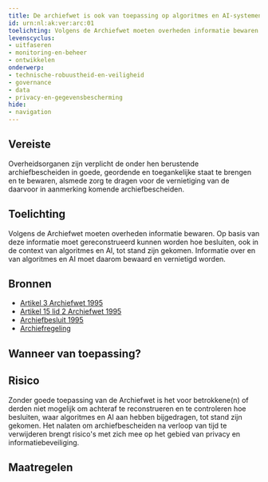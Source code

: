 ```yaml
---
title: De archiefwet is ook van toepassing op algoritmes en AI-systemen
id: urn:nl:ak:ver:arc:01
toelichting: Volgens de Archiefwet moeten overheden informatie bewaren. Op basis van deze informatie moet gereconstrueerd kunnen worden hoe besluiten, ook in de context van algoritmes en AI, tot stand zijn gekomen. Informatie over algoritmes en AI moet daarom bewaard en vernietigd worden.
levenscyclus: 
- uitfaseren
- monitoring-en-beheer
- ontwikkelen
onderwerp: 
- technische-robuustheid-en-veiligheid
- governance
- data
- privacy-en-gegevensbescherming
hide:
- navigation
---
```


<!-- tags -->
## Vereiste

Overheidsorganen zijn verplicht de onder hen berustende archiefbescheiden in goede, geordende en toegankelijke staat te brengen en te bewaren, alsmede zorg te dragen voor de vernietiging van de daarvoor in aanmerking komende archiefbescheiden.

## Toelichting 

Volgens de Archiefwet moeten overheden informatie bewaren.
Op basis van deze informatie moet  gereconstrueerd kunnen worden hoe besluiten, ook in de context van algoritmes en AI, tot stand zijn gekomen.
Informatie over en van algoritmes en AI moet daarom bewaard en vernietigd worden.

## Bronnen 

- [Artikel 3 Archiefwet 1995](https://wetten.overheid.nl/jci1.3:c:BWBR0007376&hoofdstuk=II&artikel=3&z=2022-05-01&g=2022-05-01) 
- [Artikel 15 lid 2 Archiefwet 1995](https://wetten.overheid.nl/jci1.3:c:BWBR0007376&hoofdstuk=II&artikel=15&z=2022-05-01&g=2022-05-01) 
- [Archiefbesluit 1995](https://wetten.overheid.nl/jci1.3:c:BWBR0007748&z=2020-01-01&g=2020-01-01)
- [Archiefregeling](https://wetten.overheid.nl/jci1.3:c:BWBR0027041&z=2014-01-01&g=2014-01-01)

## Wanneer van toepassing? 

## Risico 

Zonder goede toepassing van de Archiefwet is het voor betrokkene(n) of derden niet mogelijk om achteraf te reconstrueren en te controleren hoe besluiten, waar algoritmes en AI aan hebben bijgedragen, tot stand zijn gekomen.
Het nalaten om archiefbescheiden na verloop van tijd te verwijderen brengt risico's met zich mee op het gebied van privacy en informatiebeveiliging.

## Maatregelen 

<!-- list_maatregelen vereiste/arc:01-archiefwet -->